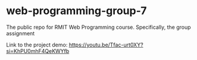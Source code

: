 # web-programming-group-7

The public repo for RMIT Web Programming course. Specifically, the group assignment

Link to the project demo: https://youtu.be/Tfac-urt0XY?si=KhPU0mhF4QeKWYfb
